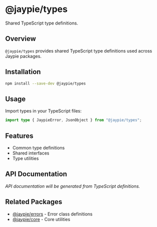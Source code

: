 # @jaypie/types

Shared TypeScript type definitions.

## Overview

`@jaypie/types` provides shared TypeScript type definitions used across Jaypie packages.

## Installation

```bash
npm install --save-dev @jaypie/types
```

## Usage

Import types in your TypeScript files:

```typescript
import type { JaypieError, JsonObject } from "@jaypie/types";
```

## Features

- Common type definitions
- Shared interfaces
- Type utilities

## API Documentation

_API documentation will be generated from TypeScript definitions._

## Related Packages

- [@jaypie/errors](./errors) - Error class definitions
- [@jaypie/core](./core) - Core utilities
